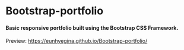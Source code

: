 # Bootstrap-portfolio

#### Basic responsive portfolio built using the Bootstrap CSS Framework.
Preview: https://eunhyegina.github.io/Bootstrap-portfolio/
